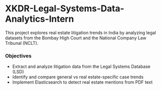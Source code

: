 # XKDR-Legal-Systems-Data-Analytics-Intern
This project explores real estate litigation trends in India by analyzing legal datasets from the Bombay High Court and the National Company Law Tribunal (NCLT).

###  Objectives
- Extract and analyze litigation data from the Legal Systems Database (LSD)
- Identify and compare general vs real estate-specific case trends
- Implement Elasticsearch to detect real estate mentions from PDF text
